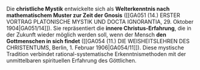 
Die **christliche Mystik** entwickelte sich als **Welterkenntnis nach mathematischem Muster zur Zeit der Gnosis** ([[GA051 (14.) ERSTER VORTRAG PLATONISCHE MYSTIK UND DOCTA IGNORANTIA, 29. Oktober 1904|GA051/14]]). Sie repräsentiert die **innere Christus-Erfahrung**, die in der Zukunft wieder möglich werden soll, wenn der Mensch **den Gottmenschen in sich findet** ([[GA054 (11.) DIE WEISHEITSLEHREN DES CHRISTENTUMS, Berlin, 1. Februar 1906|GA054/11]]). Diese mystische Tradition verbindet rational-systematische Erkenntnismethoden mit der unmittelbaren spirituellen Erfahrung des Göttlichen.
